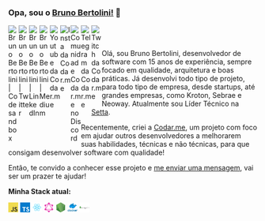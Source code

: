 
### Opa, sou o [Bruno Bertolini!](http://brunobertolini.com) 👋

<a href="http://codesandbox.io/u/brunobertolini" target="_blank">
  <img src="https://raw.githubusercontent.com/brunobertolini/brunobertolini/master/assets/codesandbox.svg" width="21px"  alt="Bruno Bertolini | Codesandbox" align="left" />
</a>
<a href="http://twitter.com/brunobertolini" target="_blank">
  <img src="https://raw.githubusercontent.com/brunobertolini/brunobertolini/master/assets/twitter.svg" width="21px"  alt="Bruno Bertolini | Twitter" align="left" />
</a>
<a href="http://linkedin.com/in/brunobertolini" target="_blank">
  <img src="https://raw.githubusercontent.com/brunobertolini/brunobertolini/master/assets/linkedin.svg" width="21px"  alt="Bruno Bertolini | LinkedIn" align="left" />
</a>
<a href="http://medium.com/@brunobertolini" target="_blank">
  <img src="https://raw.githubusercontent.com/brunobertolini/brunobertolini/master/assets/medium.svg" width="21px"  alt="Bruno Bertolini | Medium" align="left" />
</a>

<a href="http://youtube.com/codarme" target="_blank">
  <img src="https://raw.githubusercontent.com/brunobertolini/brunobertolini/master/assets/youtube.svg" width="21px"  alt="Youtube da Codar.me" align="left" />
</a>

<a href="http://instagram.com/codar.me" target="_blank">
  <img src="https://raw.githubusercontent.com/brunobertolini/brunobertolini/master/assets/instagram.svg" width="21px"  alt="Insta da Codar.me" align="left" />
</a>

<a href="https://discord.gg/HCgbhQb" target="_blank">
  <img src="https://raw.githubusercontent.com/brunobertolini/brunobertolini/master/assets/discord.svg" width="21px"  alt="Comunidade Codar.me no Discord" align="left" />
</a>

<a href="http://t.me/codarme" target="_blank">
  <img src="https://raw.githubusercontent.com/brunobertolini/brunobertolini/master/assets/telegram.svg" width="21px"  alt="Telegram da Codar.me" align="left" />
</a>

<a href="http://twitch.tv/codarme" target="_blank">
  <img src="https://raw.githubusercontent.com/brunobertolini/brunobertolini/master/assets/twitch.svg" width="21px"  alt="Twitch da Codar.me" align="left" />
</a>

<br />
<br />

Olá, sou Bruno Bertolini, desenvolvedor de software com 15 anos de experiência, sempre focado em qualidade, arquitetura e boas práticas. Já desenvolvi todo tipo de projeto, para todo tipo de empresa, desde startups, até grandes empresas, como Kroton, Sebrae e Neoway. Atualmente sou Líder Técnico na [Setta](http://setta.co).

Recentemente, criei a [Codar.me](http://codar.me), um projeto com foco em ajudar outros desenvolvedores a melhorarem suas habilidades, técnicas e não técnicas, para que consigam desenvolver software com qualidade!

Então, te convido a conhecer esse projeto e [me enviar uma mensagem](https://www.instagram.com/codar.me/), vai ser um prazer te ajudar!

**Minha Stack atual:**

<code><img height="20" src="https://raw.githubusercontent.com/github/explore/80688e429a7d4ef2fca1e82350fe8e3517d3494d/topics/javascript/javascript.png"></code>
<code><img height="20" src="https://raw.githubusercontent.com/github/explore/80688e429a7d4ef2fca1e82350fe8e3517d3494d/topics/typescript/typescript.png"></code>
<code><img height="20" src="https://raw.githubusercontent.com/github/explore/80688e429a7d4ef2fca1e82350fe8e3517d3494d/topics/react/react.png"></code>
<code><img height="20" src="https://raw.githubusercontent.com/github/explore/5c058a388828bb5fde0bcafd4bc867b5bb3f26f3/topics/graphql/graphql.png"></code>
<code><img height="20" src="https://raw.githubusercontent.com/github/explore/80688e429a7d4ef2fca1e82350fe8e3517d3494d/topics/nodejs/nodejs.png"></code>
<code><img height="20" src="https://raw.githubusercontent.com/github/explore/80688e429a7d4ef2fca1e82350fe8e3517d3494d/topics/docker/docker.png"></code>
<code><img height="20" src="https://raw.githubusercontent.com/github/explore/80688e429a7d4ef2fca1e82350fe8e3517d3494d/topics/mongodb/mongodb.png"></code>
